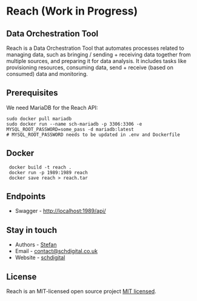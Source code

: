 # Reach (Work in Progress)

## Data Orchestration Tool

Reach is a Data Orchestration Tool that automates processes related to managing data, such as bringing / sending + receiving data together from multiple sources, and preparing it for data analysis. It includes tasks like provisioning resources, consuming data, send + receive (based on consumed) data and monitoring.

## Prerequisites

We need MariaDB for the Reach API:

```shell
sudo docker pull mariadb
sudo docker run --name sch-mariadb -p 3306:3306 -e MYSQL_ROOT_PASSWORD=some_pass -d mariadb:latest
# MYSQL_ROOT_PASSWORD needs to be updated in .env and Dockerfile
```

## Docker

```shell
 docker build -t reach .
 docker run -p 1989:1989 reach
 docker save reach > reach.tar
```

## Endpoints

- Swagger - [http://localhost:1989/api/](http://localhost:1989/api/)

## Stay in touch

- Authors - [Stefan](https://github.com/stefanciprian)
- Email - contact@schdigital.co.uk
- Website - [schdigital](https://schdigital.co.uk)

## License

Reach is an MIT-licensed open source project [MIT licensed](LICENSE).
